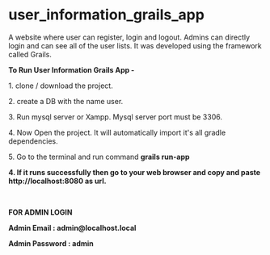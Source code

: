 # user_information_grails_app
A website where user can register, login and logout. Admins can directly login and can see all of the user lists. It was developed using the framework called Grails.

<p><b>To Run User Information Grails App -</b></p>
<p>1. clone / download the project.</p>
<p>2. create a DB with the name user.</p>
<p>3. Run mysql server or Xampp. Mysql server port must be 3306.</p>
<p>4. Now Open the project. It will automatically import it's all gradle dependencies.</p>
<p>5. Go to the terminal and run command  <b>grails run-app<b></p>
<p>4. If it runs successfully then go to your web browser and copy and paste http://localhost:8080 as url.</p>
<br>
<p><b>FOR ADMIN LOGIN</b></p>
<p><b>Admin Email : admin@localhost.local</b></p>
<p><b>Admin Password : admin</b></p>
